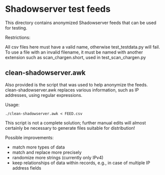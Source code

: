 Shadowserver test feeds
=======================

This directory contains anonymized Shadowserver feeds that can be used for
testing.

Restrictions:

All csv files here must have a valid name, otherwise test_testdata.py will fail.
To use a file with an invalid filename, it must be named with another extension
such as scan_chargen.short, used in test_scan_chargen.py


clean-shadowserver.awk
----------------------

Also provided is the script that was used to help anonymize the feeds.
clean-shadowserver.awk replaces various information, such as IP addresses,
using regular expressions.

Usage:

    ./clean-shadowserver.awk < FEED.csv

This script is not a complete solution; further manual edits will almost
certainly be necessary to generate files suitable for distribution!

Possible improvements:

* match more types of data
* match and replace more precisely
* randomize more strings (currently only IPv4)
* keep relationships of data within records, e.g., in case of multiple IP
  address fields

